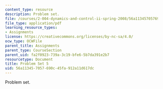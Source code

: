 ```yaml
---
content_type: resource
description: Problem set.
file: /courses/2-004-dynamics-and-control-ii-spring-2008/56a113457057690c45fa912a11d617dc_ps5.pdf
file_type: application/pdf
learning_resource_types:
- Assignments
license: https://creativecommons.org/licenses/by-nc-sa/4.0/
ocw_type: OCWFile
parent_title: Assignments
parent_type: CourseSection
parent_uid: fa2f0923-739a-3c19-bfe6-5b7da391e2b7
resourcetype: Document
title: Problem Set 5
uid: 56a11345-7057-690c-45fa-912a11d617dc
---
```

Problem set.